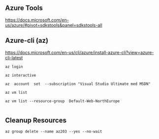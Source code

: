 
## Azure Tools 

https://docs.microsoft.com/en-us/azure/#pivot=sdkstools&panel=sdkstools-all



## Azure-cli (az)

https://docs.microsoft.com/en-us/cli/azure/install-azure-cli?view=azure-cli-latest


```
az login 

az interactive

az  account  set  --subscription "Visual Studio Ultimate med MSDN"

az vm list

az vm list --resource-group  Default-Web-NorthEurope


```


## Cleanup Resources 

```
az group delete --name az203 --yes --no-wait
```